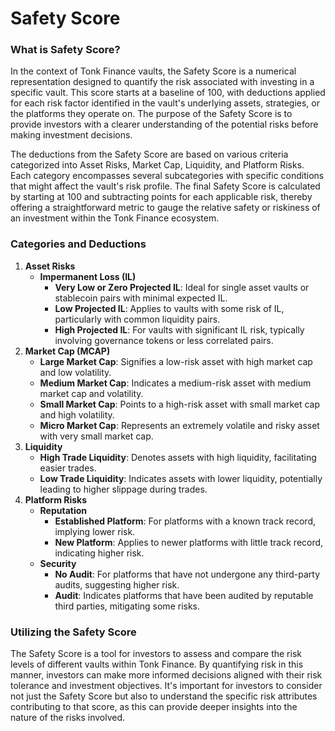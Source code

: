 # Safety Score

### What is Safety Score?

In the context of Tonk Finance vaults, the Safety Score is a numerical representation designed to quantify the risk associated with investing in a specific vault. This score starts at a baseline of 100, with deductions applied for each risk factor identified in the vault's underlying assets, strategies, or the platforms they operate on. The purpose of the Safety Score is to provide investors with a clearer understanding of the potential risks before making investment decisions.

The deductions from the Safety Score are based on various criteria categorized into Asset Risks, Market Cap, Liquidity, and Platform Risks. Each category encompasses several subcategories with specific conditions that might affect the vault's risk profile. The final Safety Score is calculated by starting at 100 and subtracting points for each applicable risk, thereby offering a straightforward metric to gauge the relative safety or riskiness of an investment within the Tonk Finance ecosystem.

### Categories and Deductions

1. **Asset Risks**
   * **Impermanent Loss (IL)**
     * **Very Low or Zero Projected IL**: Ideal for single asset vaults or stablecoin pairs with minimal expected IL.
     * **Low Projected IL**: Applies to vaults with some risk of IL, particularly with common liquidity pairs.
     * **High Projected IL**: For vaults with significant IL risk, typically involving governance tokens or less correlated pairs.
2. **Market Cap (MCAP)**
   * **Large Market Cap**: Signifies a low-risk asset with high market cap and low volatility.
   * **Medium Market Cap**: Indicates a medium-risk asset with medium market cap and volatility.
   * **Small Market Cap**: Points to a high-risk asset with small market cap and high volatility.
   * **Micro Market Cap**: Represents an extremely volatile and risky asset with very small market cap.
3. **Liquidity**
   * **High Trade Liquidity**: Denotes assets with high liquidity, facilitating easier trades.
   * **Low Trade Liquidity**: Indicates assets with lower liquidity, potentially leading to higher slippage during trades.
4. **Platform Risks**
   * **Reputation**
     * **Established Platform**: For platforms with a known track record, implying lower risk.
     * **New Platform**: Applies to newer platforms with little track record, indicating higher risk.
   * **Security**
     * **No Audit**: For platforms that have not undergone any third-party audits, suggesting higher risk.
     * **Audit**: Indicates platforms that have been audited by reputable third parties, mitigating some risks.

### Utilizing the Safety Score

The Safety Score is a tool for investors to assess and compare the risk levels of different vaults within Tonk Finance. By quantifying risk in this manner, investors can make more informed decisions aligned with their risk tolerance and investment objectives. It's important for investors to consider not just the Safety Score but also to understand the specific risk attributes contributing to that score, as this can provide deeper insights into the nature of the risks involved.
